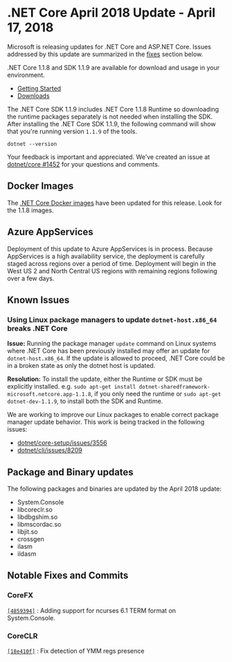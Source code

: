 # .NET Core April 2018 Update - April 17, 2018

Microsoft is releasing updates for .NET Core and ASP.NET Core. Issues addressed by this update are summarized in the [fixes](#notable-fixes-and-commits) section below.

.NET Core 1.1.8 and SDK 1.1.9 are available for download and usage in your environment.

* [Getting Started](https://dotnet.microsoft.com/download)
* [Downloads](https://github.com/dotnet/core/blob/main/release-notes/download-archives/1.1.8-download.md)

The .NET Core SDK 1.1.9 includes .NET Core 1.1.8 Runtime so downloading the runtime packages separately is not needed when installing the SDK. After installing the .NET Core SDK 1.1.9, the following command will show that you're running version `1.1.9` of the tools.

`dotnet --version`

Your feedback is important and appreciated. We've created an issue at [dotnet/core #1452](https://github.com/dotnet/core/issues/1452) for your questions and comments.

## Docker Images

The [.NET Core Docker images](https://hub.docker.com/r/microsoft/dotnet/) have been updated for this release. Look for the 1.1.8 images.

## Azure AppServices

Deployment of this update to Azure AppServices is in process. Because AppServices is a high availability service, the deployment is carefully staged across regions over a period of time. Deployment will begin in the West US 2 and North Central US regions with remaining regions following over a few days.

## Known Issues

### Using Linux package managers to update `dotnet-host.x86_64` breaks .NET Core

**Issue:** Running the package manager `update` command on Linux systems where .NET Core has been previously installed may offer an update for `dotnet-host.x86_64`. If the update is allowed to proceed, .NET Core could be in a broken state as only the dotnet host is updated.

**Resolution:** To install the update, either the Runtime or SDK must be explicitly installed. e.g. `sudo apt-get install dotnet-sharedframework-microsoft.netcore.app-1.1.8`, if you only need the runtime or `sudo apt-get dotnet-dev-1.1.9`, to install both the SDK and Runtime.

We are working to improve our Linux packages to enable correct package manager update behavior. This work is being tracked in the following issues:

* [dotnet/core-setup/issues/3556](https://github.com/dotnet/core-setup/issues/3556)
* [dotnet/cli/issues/8209](https://github.com/dotnet/cli/issues/8209)

## Package and Binary updates

The following packages and binaries are updated by the April 2018 update:

* System.Console
* libcoreclr.so
* libdbgshim.so
* libmscordac.so
* libjit.so
* crossgen
* ilasm
* ildasm

## Notable Fixes and Commits

### CoreFX

[`[4859394]`](https://github.com/dotnet/corefx/pull/27632/commits/4859394b7e7cbae1bc7257926fbe1cdb1769085a) : Adding support for ncurses 6.1 TERM format on System.Console.

### CoreCLR

[`[18e410f]`](https://github.com/dotnet/coreclr/pull/16576/commits/18e410ffaa72a2bc390421478a65c6ddd9e19edd) : Fix detection of YMM regs presence

